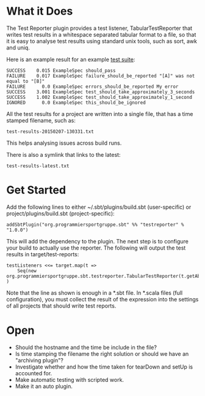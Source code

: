 What it Does
============

The Test Reporter plugin provides a test listener, TabularTestReporter that writes test results in a whitespace
separated tabular format to a file, so that it is easy to analyse test results using standard unix tools, such as
sort, awk and uniq.

Here is an example result for an example [test suite](https://github.com/programmiersportgruppe/sbt-test-reporter/blob/master/src/sbt-test/simple-example/src/test/scala/ExampleSpec.scala):

    SUCCESS    0.015 ExampleSpec should_pass
    FAILURE    0.017 ExampleSpec failure_should_be_reported "[A]" was not equal to "[B]"
    FAILURE      0.0 ExampleSpec errors_should_be_reported My error
    SUCCESS    3.001 ExampleSpec test_should_take_approximately_3_seconds
    SUCCESS    1.002 ExampleSpec test_should_take_approximately_1_second
    IGNORED      0.0 ExampleSpec this_should_be_ignored

All the test results for a project are written into a single file, that has a time stamped filename, such as:

    test-results-20150207-130331.txt

This helps analysing issues across build runs.

There is also a symlink that links to the latest:

    test-results-latest.txt


Get Started
===========

Add the following lines to either ~/.sbt/plugins/build.sbt (user-specific) or project/plugins/build.sbt (project-specific):

    addSbtPlugin("org.programmiersportgruppe.sbt" %% "testreporter" % "1.0.0")

This will add the dependency to the plugin. The next step is to configure your build to actually use the reporter.
The following will output the test results in target/test-reports:

    testListeners <<= target.map(t =>
        Seq(new org.programmiersportgruppe.sbt.testreporter.TabularTestReporter(t.getAbsolutePath))
    )

Note that the line as shown is enough in a *.sbt file. In *.scala files (full configuration), you must collect the
result of the expression into the settings of all projects that should write test reports.

Open
====

* Should the hostname and the time be include in the file?
* Is time stamping the filename the right solution or should we have an "archiving plugin"?
* Investigate whether and how the time taken for tearDown and setUp is accounted for.
* Make automatic testing with scripted work.
* Make it an auto plugin.
